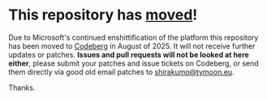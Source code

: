 # This repository has [moved](https://shinmera.com/projects/system-locale)!
Due to Microsoft's continued enshittification of the platform this repository has been moved to [Codeberg](https://shinmera.com/projects/system-locale) in August of 2025. It will not receive further updates or patches. **Issues and pull requests will not be looked at here either**, please submit your patches and issue tickets on Codeberg, or send them directly via good old email patches to [shirakumo@tymoon.eu](mailto:shirakumo@tymoon.eu).

Thanks.